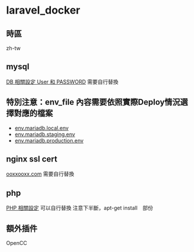 # laravel_docker

## 時區
zh-tw
## mysql
[DB 相關設定 User 和 PASSWORD](infra/docker/mysql/Dockerfile) 需要自行替換 

## 特別注意：env_file 內容需要依照實際Deploy情況選擇對應的檔案　
- [env.mariadb.local.env](./env.mariadb.local.env)
- [env.mariadb.staging.env](./env.mariadb.staging.env)
- [env.mariadb.production.env](./env.mariadb.production.env)
## nginx ssl cert
[ooxxooxx.com](infra/docker/nginx/default.conf) 需要自行替換 

## php 
[PHP 相關設定](infra/docker/php/Dockerfile) 可以自行替換
注意下半斷，apt-get install　部份

## 額外插件
OpenCC
